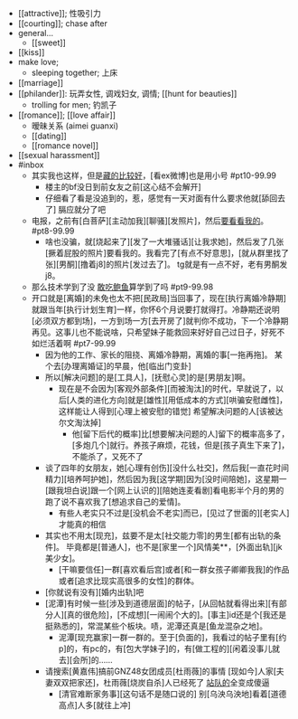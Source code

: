 - [[attractive]]; 性吸引力
- [[courting]]; chase after
- general...
    - [[sweet]]
- [[kiss]]
- make love;
    - sleeping together; 上床
- [[marriage]]
- [[philander]]: 玩弄女性, 调戏妇女, 调情; [[hunt for beauties]]
    - trolling for men; 钓凯子
- [[romance]]; [[love affair]]
    - 暧昧关系 (aimei guanxi)
    - [[dating]]
    - [[romance novel]]
- [[sexual harassment]]
- #inbox
    - 其实我也这样，但是[藏的比较好](https://bbs.saraba1st.com/2b/thread-1998751-6-1.html)，[看ex微博]也是用小号 #pt10-99.99
        - 楼主的bf没日到前女友之前[这心结不会解开]
        - 仔细看了看是没追到的，惹，感觉有一天对面有什么要求他就[舔回去了]
膈应就分了吧
    - 电报，之前有[白菩萨][主动加我][聊骚][发照片]，然后[要看看我的](https://bbs.saraba1st.com/2b/thread-2005509-1-1.html)。 #pt8-99.99
        - 啥也没骗，就[烧起来了][发了一大堆骚话][让我求她]，然后发了几张[撅着屁股的照片]要看我的。我看完了[有点不好意思]，[就从群里找了张][男酮][撸着j8]的照片[发过去了]。
tg就是有一点不好，老有男酮发j8。
    - 那么技术学到了没
[敢吃鲍鱼](https://bbs.saraba1st.com/2b/forum.php?mod=viewthread&tid=1998514&extra=page%3D1%26filter%3Dtypeid%26typeid%3D139&page=2)算学到了吗 #pt9-99.98
    - 开口就是[离婚]的未免也太不把[民政局]当回事了，现在[执行离婚冷静期]就跟当年[执行计划生育]一样，你怀6个月说要打就得打。冷静期还说明[必须双方都到场]，一方到场一方[去开房了]就判你不成功，下一个冷静期再见。这事儿也不能说啥，只希望妹子能救回来好好自己过日子，好死不如烂活着啊 #pt7-99.99
        - 因为他的工作、家长的阻挠、离婚冷静期，离婚的事[一拖再拖]。
某个去[办理离婚证]的早晨，他[临出门变卦]
        - 所以[解决问题]的是[工具人]，[抚慰心灵]的是[男朋友]啊。
            - 现在是不会因为[客观外部条件][而被淘汰]的时代，早就说了，以后[人类的进化方向]就是[雄性][用低成本的方式][哄骗安慰雌性]，这样能让人得到[心理上被安慰的错觉]
希望解决问题的人[该被达尔文淘汰掉]
                - 他[留下后代的概率]比[想要解决问题的人]留下的概率高多了，[多炮几个]就行。养孩子麻烦，花钱，但是[孩子真生下来了]，不能杀了，又死不了
        - 谈了四年的女朋友，她[心理有创伤][没什么社交]，然后我[一直花时间精力][培养呵护她]，然后因为我[这学期]因为[没时间陪她]，这星期一[跟我坦白说]跟一个[网上认识的][陪她连麦看剧]看电影半个月的男的跑了说不喜欢我了[想追求自己的爱情]。
            - 有些人老实只不过是[没机会不老实]而已，[见过了世面的][老实人]才能真的相信
        - 其实也不用太[现充]，兹要不是太[社交能力零]的男生[都有出轨的条件]。
毕竟都是[普通人]，也不是[家里一个]风情美**，[外面出轨][jk美少女]。
            - [干嘛要信任]一群[喜欢看后宫]或者[和一群女孩子卿卿我我]的作品或者[追求比现实高很多的女性]的群体。
        - [你就说有没有][婚内出轨]吧
        - [泥潭]有时候一些[涉及到道德层面]的帖子，[从回帖就看得出来][有部分人][真的很危险]，[不成想][一闹闹个大的]。[事主]id还是个[我还是挺熟悉的]，常混某些个板块。啧，泥潭还真是[鱼龙混杂之地]。
            - 泥潭[现充赢家]一群一群的。至于[负面的]，我看过的帖子里有[约p]的，有pc的，有[包大学妹子]的，有[做工程的][闲着没事儿就去][会所]的……
        - 请搜索[黄嘉伟]搞前GNZ48女团成员[杜雨薇]的事情
[现如今]人家[夫妻双双把家还]，杜雨薇[烧炭自杀]人已经死了
[站队的](https://bbs.saraba1st.com/2b/thread-2000940-18-1.html)全变成傻逼
            - [清官难断家务事][这句话不是随口说的]
别[乌泱乌泱地]看着[道德高点]人多[就往上冲]
